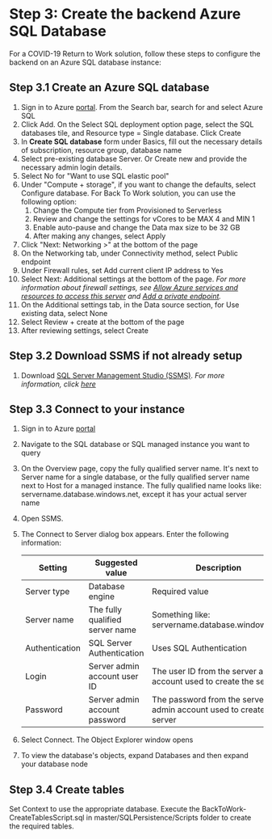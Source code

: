 
# Step 3: Create the backend Azure SQL Database

For a COVID-19 Return to Work solution, follow these steps to configure the backend on an Azure SQL database instance:

## Step 3.1 Create an Azure SQL database

1. Sign in to Azure [portal](https://portal.azure.com/). From the Search bar, search for and select Azure SQL 
2. Click Add. On the Select SQL deployment option page, select the SQL databases tile, and Resource type = Single database. Click Create
3. In **Create SQL database** form under Basics, fill out the necessary details of subscription, resource group, database name 
4. Select pre-existing database Server. Or Create new and provide the necessary admin login details.
5. Select No for "Want to use SQL elastic pool"
6. Under "Compute + storage", if you want to change the defaults, select Configure database. For Back To Work solution, you can use the following option:
    1.  Change the Compute tier from Provisioned to Serverless
    2.  Review and change the settings for vCores to be MAX 4 and MIN 1
    3.  Enable auto-pause and change the Data max size to be 32 GB
    4.  After making any changes, select Apply
7. Click "Next: Networking >" at the bottom of the page
8. On the Networking tab, under Connectivity method, select Public endpoint
9. Under Firewall rules, set Add current client IP address to Yes
10. Select Next: Additional settings at the bottom of the page. *For more information about firewall settings, see [Allow Azure services and resources to access this server](https://docs.microsoft.com/en-us/azure/sql-database/sql-database-networkaccess-overview) and [Add a private endpoint](https://docs.microsoft.com/en-us/azure/private-link/private-endpoint-overview).*
11. On the Additional settings tab, in the Data source section, for Use existing data, select None
12. Select Review + create at the bottom of the page
13. After reviewing settings, select Create

## Step 3.2 Download SSMS if not already setup

1. Download [SQL Server Management Studio (SSMS)](https://aka.ms/ssmsfullsetup). *For more information, click [ here](https://docs.microsoft.com/en-us/sql/ssms/download-sql-server-management-studio-ssms?view=sql-server-ver15)*

## Step 3.3 Connect to your instance

1. Sign in to Azure [portal](https://portal.azure.com/)
2. Navigate to the SQL database or SQL managed instance you want to query
3. On the Overview page, copy the fully qualified server name. It's next to Server name for a single database, or the fully qualified server name next to Host for a managed instance. The fully qualified name looks like: servername.database.windows.net, except it has your actual server name
4. Open SSMS.
5. The Connect to Server dialog box appears. Enter the following information:
   
    | Setting        | Suggested value                 | Description                                                           |
    |----------------|---------------------------------|-----------------------------------------------------------------------|
    | Server type    | Database engine                 | Required value                                                       |
    | Server name    | The fully qualified server name | Something like: servername.database.windows.net                      |
    | Authentication | SQL Server Authentication       | Uses SQL Authentication                                              |
    | Login          | Server admin account user ID    | The user ID from the server admin account used to create the server  |
    | Password       | Server admin account password   | The password from the server admin account used to create the server |
6. Select Connect. The Object Explorer window opens
7. To view the database's objects, expand Databases and then expand your database node

## Step 3.4 Create tables
Set Context to use the appropriate database. Execute the BackToWork-CreateTablesScript.sql in master/SQLPersistence/Scripts folder to create the required tables.


